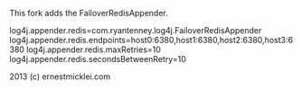 This fork adds the FailoverRedisAppender.

log4j.appender.redis=com.ryantenney.log4j.FailoverRedisAppender
log4j.appender.redis.endpoints=host0:6380,host1:6380,host2:6380,host3:6380
log4j.appender.redis.maxRetries=10
log4j.appender.redis.secondsBetweenRetry=10

2013 (c) ernestmicklei.com